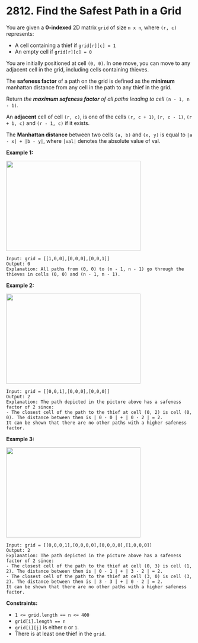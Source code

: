 # 2812. Find the Safest Path in a Grid

You are given a **0-indexed** 2D matrix `grid` of size `n x n`, where
`(r, c)` represents:

-   A cell containing a thief if `grid[r][c] = 1`
-   An empty cell if `grid[r][c] = 0`

You are initially positioned at cell `(0, 0)`. In one move, you can move
to any adjacent cell in the grid, including cells containing thieves.

The **safeness factor** of a path on the grid is defined as the
**minimum** manhattan distance from any cell in the path to any thief in
the grid.

Return *the **maximum safeness factor** of all paths leading to cell*
`(n - 1, n - 1)`*.*

An **adjacent** cell of cell `(r, c)`, is one of the cells `(r, c + 1)`,
`(r, c - 1)`, `(r + 1, c)` and `(r - 1, c)` if it exists.

The **Manhattan distance** between two cells `(a, b)` and `(x, y)` is
equal to `|a - x| + |b - y|`, where `|val|` denotes the absolute value
of val.

 

**Example 1:**

<img src="https://assets.leetcode.com/uploads/2023/07/02/example1.png"
style="width: 362px; height: 242px;" />

    Input: grid = [[1,0,0],[0,0,0],[0,0,1]]
    Output: 0
    Explanation: All paths from (0, 0) to (n - 1, n - 1) go through the thieves in cells (0, 0) and (n - 1, n - 1).

**Example 2:**

<img src="https://assets.leetcode.com/uploads/2023/07/02/example2.png"
style="width: 362px; height: 242px;" />

    Input: grid = [[0,0,1],[0,0,0],[0,0,0]]
    Output: 2
    Explanation: The path depicted in the picture above has a safeness factor of 2 since:
    - The closest cell of the path to the thief at cell (0, 2) is cell (0, 0). The distance between them is | 0 - 0 | + | 0 - 2 | = 2.
    It can be shown that there are no other paths with a higher safeness factor.

**Example 3:**

<img src="https://assets.leetcode.com/uploads/2023/07/02/example3.png"
style="width: 362px; height: 242px;" />

    Input: grid = [[0,0,0,1],[0,0,0,0],[0,0,0,0],[1,0,0,0]]
    Output: 2
    Explanation: The path depicted in the picture above has a safeness factor of 2 since:
    - The closest cell of the path to the thief at cell (0, 3) is cell (1, 2). The distance between them is | 0 - 1 | + | 3 - 2 | = 2.
    - The closest cell of the path to the thief at cell (3, 0) is cell (3, 2). The distance between them is | 3 - 3 | + | 0 - 2 | = 2.
    It can be shown that there are no other paths with a higher safeness factor.

 

**Constraints:**

-   `1 <= grid.length == n <= 400`
-   `grid[i].length == n`
-   `grid[i][j]` is either `0` or `1`.
-   There is at least one thief in the `grid`.

